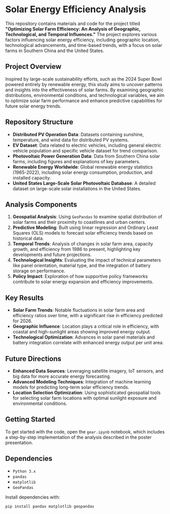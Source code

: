 # Solar Energy Efficiency Analysis

This repository contains materials and code for the project titled **"Optimizing Solar Farm Efficiency: An Analysis of Geographic, Technological, and Temporal Influences."** The project explores various factors influencing solar energy efficiency, including geographic location, technological advancements, and time-based trends, with a focus on solar farms in Southern China and the United States.

## Project Overview

Inspired by large-scale sustainability efforts, such as the 2024 Super Bowl powered entirely by renewable energy, this study aims to uncover patterns and insights into the effectiveness of solar farms. By examining geographic distributions, environmental conditions, and technological variables, we aim to optimize solar farm performance and enhance predictive capabilities for future solar energy trends.

## Repository Structure

- **Distributed PV Operation Data**: Datasets containing sunshine, temperature, and wind data for distributed PV systems.
- **EV Dataset**: Data related to electric vehicles, including general electric vehicle population and specific vehicle dataset for trend comparison.
- **Photovoltaic Power Generation Data**: Data from Southern China solar farms, including figures and explanations of key parameters.
- **Renewable Energy Worldwide**: Global renewable energy statistics (1965-2022), including solar energy consumption, production, and installed capacity.
- **United States Large-Scale Solar Photovoltaic Database**: A detailed dataset on large-scale solar installations in the United States.

## Analysis Components

1. **Geospatial Analysis**: Using `GeoPandas` to examine spatial distribution of solar farms and their proximity to coastlines and urban centers.
2. **Predictive Modeling**: Built using linear regression and Ordinary Least Squares (OLS) models to forecast solar efficiency trends based on historical data.
3. **Temporal Trends**: Analysis of changes in solar farm area, capacity growth, and efficiency from 1986 to present, highlighting key developments and future projections.
4. **Technological Insights**: Evaluating the impact of technical parameters like panel orientation, material type, and the integration of battery storage on performance.
5. **Policy Impact**: Exploration of how supportive policy frameworks contribute to solar energy expansion and efficiency improvements.

## Key Results

- **Solar Farm Trends**: Notable fluctuations in solar farm area and efficiency ratios over time, with a significant rise in efficiency predicted for 2026.
- **Geographic Influence**: Location plays a critical role in efficiency, with coastal and high-sunlight areas showing improved energy output.
- **Technological Optimization**: Advances in solar panel materials and battery integration correlate with enhanced energy output per unit area.

## Future Directions

- **Enhanced Data Sources**: Leveraging satellite imagery, IoT sensors, and big data for more accurate energy forecasting.
- **Advanced Modeling Techniques**: Integration of machine learning models for predicting long-term solar efficiency trends.
- **Location Selection Optimization**: Using sophisticated geospatial tools for selecting solar farm locations with optimal sunlight exposure and environmental conditions.

## Getting Started

To get started with the code, open the `gear.ipynb` notebook, which includes a step-by-step implementation of the analysis described in the poster presentation.

## Dependencies

- `Python 3.x`
- `pandas`
- `matplotlib`
- `GeoPandas`

Install dependencies with:

```bash
pip install pandas matplotlib geopandas
